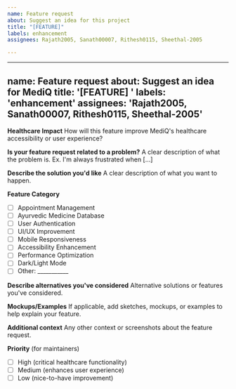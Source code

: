 ```yaml
---
name: Feature request
about: Suggest an idea for this project
title: "[FEATURE]"
labels: enhancement
assignees: Rajath2005, Sanath00007, Rithesh0115, Sheethal-2005

---
```


---
name: Feature request
about: Suggest an idea for MediQ
title: '[FEATURE] '
labels: 'enhancement'
assignees: 'Rajath2005, Sanath00007, Rithesh0115, Sheethal-2005'
---

**Healthcare Impact**
How will this feature improve MediQ's healthcare accessibility or user experience?

**Is your feature request related to a problem?**
A clear description of what the problem is. Ex. I'm always frustrated when [...]

**Describe the solution you'd like**
A clear description of what you want to happen.

**Feature Category**
- [ ] Appointment Management
- [ ] Ayurvedic Medicine Database
- [ ] User Authentication
- [ ] UI/UX Improvement
- [ ] Mobile Responsiveness
- [ ] Accessibility Enhancement
- [ ] Performance Optimization
- [ ] Dark/Light Mode
- [ ] Other: ___________

**Describe alternatives you've considered**
Alternative solutions or features you've considered.

**Mockups/Examples**
If applicable, add sketches, mockups, or examples to help explain your feature.

**Additional context**
Any other context or screenshots about the feature request.

**Priority** (for maintainers)
- [ ] High (critical healthcare functionality)
- [ ] Medium (enhances user experience)
- [ ] Low (nice-to-have improvement)
